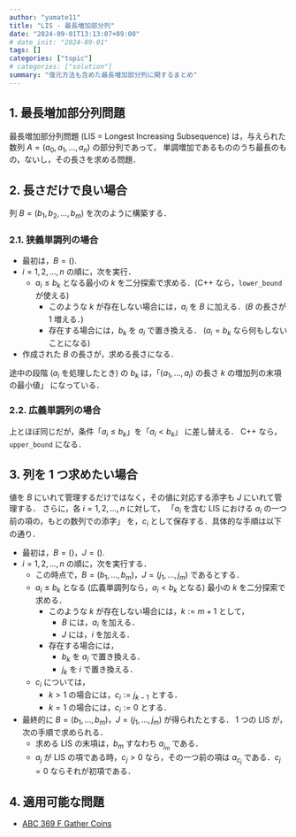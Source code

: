 ```yaml
---
author: "yamate11"
title: "LIS - 最長増加部分列"
date: "2024-09-01T13:13:07+09:00"
# date_init: "2024-09-01"
tags: []
categories: ["topic"]
# categories: ["solution"]
summary: "復元方法も含めた最長増加部分列に関するまとめ"
---
```


## 1. 最長増加部分列問題

最長増加部分列問題 (LIS = Longest Increasing Subsequence) は，与えられた数列
$A = (a_0, a_1, \dots, a_n)$
の部分列であって，
単調増加であるもののうち最長のもの，ないし，その長さを求める問題．

## 2. 長さだけで良い場合

列 $B = (b_1, b_2, \dots, b_m)$ を次のように構築する．

### 2.1. 狭義単調列の場合

* 最初は，$B = ()$.
* $i = 1, 2, ..., n$ の順に，次を実行．
  * $a_i \leq b_k$ となる最小の $k$ を二分探索で求める．(C++ なら，`lower_bound` が使える)
    * このような $k$ が存在しない場合には，$a_i$ を $B$ に加える．($B$ の長さが 1 増える．)
    * 存在する場合には，$b_k$ を $a_i$ で置き換える．
      ($a_i = b_k$ なら何もしないことになる)
* 作成された $B$ の長さが，求める長さになる．

途中の段階 ($a_i$ を処理したとき) の $b_k$ は，「$(a_1, \dots, a_i)$ の長さ $k$ の増加列の末項の最小値」
になっている．

### 2.2. 広義単調列の場合

上とほぼ同じだが，条件「$a_i \leq b_k$」を「$a_i < b_k$」 に差し替える．
C++ なら，`upper_bound` になる．

## 3. 列を 1 つ求めたい場合

値を $B$ にいれて管理するだけではなく，その値に対応する添字も $J$ にいれて管理する．
さらに，各 $i = 1, 2, \dots, n$ に対して，
「$a_i$ を含む LIS における $a_i$ の一つ前の項の，もとの数列での添字」
を，$c_i$ として保存する．具体的な手順は以下の通り．

* 最初は，$B = ()$，$J = ()$.
* $i = 1, 2, ..., n$ の順に，次を実行する．
  * この時点で，$B = (b_1, \dots, b_m)$，$J = (j_1, \dots, j_m)$ であるとする．
  * $a_i \leq b_k$ となる  (広義単調列なら，$a_i < b_k$ となる) 最小の $k$ を二分探索で求める．
    * このような $k$ が存在しない場合には，$k := m + 1$ として，
      * $B$ には，$a_i$ を加える．
      * $J$ には，$i$ を加える．
    * 存在する場合には，
      * $b_k$ を $a_i$ で置き換える．
      * $j_k$ を $i$ で置き換える．
  * $c_i$ については，
    * $k > 1$ の場合には，$c_i := j_{k - 1}$ とする．
    * $k = 1$ の場合には，$c_i := 0$ とする．
* 最終的に $B = (b_1, \dots, b_m)$，$J = (j_1, \dots, j_m)$ が得られたとする．
  1 つの LIS が，次の手順で求められる．
  * 求める LIS の末項は，$b_m$ すなわち $a_{j_m}$ である．
  * $a_{j}$ が LIS の項である時，$c_j > 0$ なら，その一つ前の項は $a_{c_j}$ である．$c_j = 0$ ならそれが初項である．

## 4. 適用可能な問題

* [ABC 369 F Gather Coins](https://atcoder.jp/contests/abc369/tasks/abc369_f)

